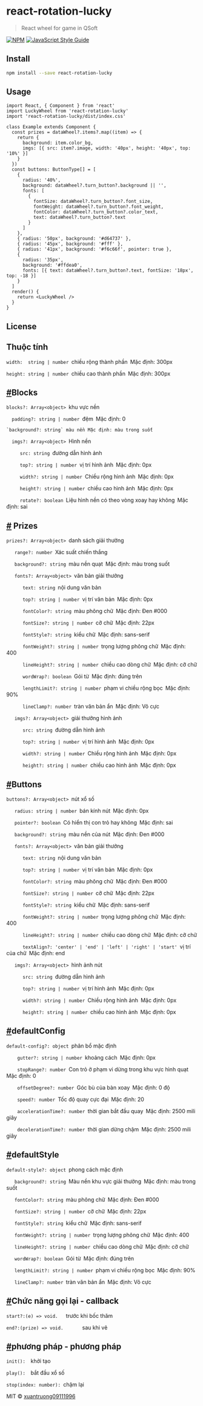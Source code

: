 # react-rotation-lucky

> React wheel for game in QSoft

[![NPM](https://img.shields.io/npm/v/react-rotation-lucky.svg)](https://www.npmjs.com/package/react-rotation-lucky) [![JavaScript Style Guide](https://img.shields.io/badge/code_style-standard-brightgreen.svg)](https://standardjs.com)

## Install

```bash
npm install --save react-rotation-lucky
```

## Usage

```tsx
import React, { Component } from 'react'																														import LuckyWheel from 'react-rotation-lucky'
import 'react-rotation-lucky/dist/index.css'

class Example extends Component {
  const prizes = dataWheel?.items?.map((item) => {
    return {
      background: item.color_bg,
      imgs: [{ src: item?.image, width: '40px', height: '40px', top: '10%' }]
    }
  })
  const buttons: ButtonType[] = [
    {
      radius: '40%',
      background: dataWheel?.turn_button?.background || '',
      fonts: [
        {
          fontSize: dataWheel?.turn_button?.font_size,
          fontWeight: dataWheel?.turn_button?.font_weight,
          fontColor: dataWheel?.turn_button?.color_text,
          text: dataWheel?.turn_button?.text
        }
      ]
    },
    { radius: '50px', background: '#d64737' },
    { radius: '45px', background: '#fff' },
    { radius: '41px', background: '#f6c66f', pointer: true },
    {
      radius: '35px',
      background: '#ffdea0',
      fonts: [{ text: dataWheel?.turn_button?.text, fontSize: '18px', top: -18 }]
    }
  ]
  render() {
    return <LuckyWheel />
  }
}
```

## License

## Thuộc tính

`width:  string | number` chiều rộng thành phần Mặc định: 300px

`height: string | number` chiều cao thành phần Mặc định: 300px

## [#](https://100px.net/docs/wheel.html#%E8%83%8C%E6%99%AF-blocks)Blocks

`blocks?: Array<object>` khu vực nền

`  padding?: string | number` đệm Mặc định: 0

    `background?: string` màu nền Mặc định: màu trong suốt

`  imgs?: Array<object>` Hình nền

`     src: string` đường dẫn hình ảnh

`     top?: string | number` vị trí hình ảnh Mặc định: 0px

`     width?: string | number` Chiều rộng hình ảnh Mặc định: 0px

`     height?: string | number` chiều cao hình ảnh Mặc định: 0px

`     rotate?: boolean` Liệu hình nền có theo vòng xoay hay không Mặc định: sai

## [#](https://100px.net/docs/wheel.html#%E5%A5%96%E5%93%81-prizes) Prizes

`prizes?: Array<object>` danh sách giải thưởng

`   range?: number` Xác suất chiến thắng

`   background?: string` màu nền quạt Mặc định: màu trong suốt

`   fonts?: Array<object>` văn bản giải thưởng

`      text: string` nội dung văn bản

`      top?: string | number` vị trí văn bản Mặc định: 0px

`      fontColor?: string` màu phông chữ Mặc định: Đen #000

`      fontSize?: string | number` cỡ chữ Mặc định: 22px

`      fontStyle?: string` kiểu chữ Mặc định: sans-serif

`      fontWeight?: string | number` trọng lượng phông chữ Mặc định: 400

`      lineHeight?: string | number` chiều cao dòng chữ Mặc định: cỡ chữ

`      wordWrap?: boolean` Gói từ Mặc định: đúng trên

`      lengthLimit?: string | number` phạm vi chiều rộng bọc Mặc định: 90%

`      lineClamp?: number` tràn văn bản ẩn Mặc định: Vô cực

`   imgs?: Array<object>` giải thưởng hình ảnh

`      src: string` đường dẫn hình ảnh

`      top?: string | number` vị trí hình ảnh Mặc định: 0px

`      width?: string | number` Chiều rộng hình ảnh Mặc định: 0px

`      height?: string | number` chiều cao hình ảnh Mặc định: 0px

## [#](https://100px.net/docs/wheel.html#%E6%8A%BD%E5%A5%96%E6%8C%89%E9%92%AE-buttons)Buttons

`buttons?: Array<object>` nút xổ số

`   radius: string | number` bán kính nút Mặc định: 0px

`   pointer?: boolean` Có hiển thị con trỏ hay không Mặc định: sai

`   background?: string` màu nền của nút Mặc định: Đen #000

`   fonts?: Array<object>` văn bản giải thưởng

`      text: string` nội dung văn bản

`      top?: string | number` vị trí văn bản Mặc định: 0px

`      fontColor?: string` màu phông chữ Mặc định: Đen #000

`      fontSize?: string | number` cỡ chữ Mặc định: 22px

`      fontStyle?: string` kiểu chữ Mặc định: sans-serif

`      fontWeight?: string | number` trọng lượng phông chữ Mặc định: 400

`      lineHeight?: string | number` chiều cao dòng chữ Mặc định: cỡ chữ

`      textAlign?: 'center' | 'end' | 'left' | 'right' | 'start'` vị trí của chữ Mặc định: end

`   imgs?: Array<object>` hình ảnh nút

`      src: string` đường dẫn hình ảnh

`      top?: string | number` vị trí hình ảnh Mặc định: 0px

`      width?: string | number` Chiều rộng hình ảnh Mặc định: 0px

`      height?: string | number` chiều cao hình ảnh Mặc định: 0px

## [#](https://100px.net/docs/wheel.html#%E9%BB%98%E8%AE%A4%E9%85%8D%E7%BD%AE-defaultconfig)defaultConfig

`default-config?: object` phân bổ mặc định

`    gutter?: string | number` khoảng cách Mặc định: 0px

`    stopRange?: number` Con trỏ ở phạm vi dừng trong khu vực hình quạt Mặc định: 0

`    offsetDegree?: number` Góc bù của bàn xoay Mặc định: 0 độ

`    speed?: number` Tốc độ quay cực đại Mặc định: 20

`    accelerationTime?: number` thời gian bắt đầu quay Mặc định: 2500 mili giây

`    decelerationTime?: number` thời gian dừng chậm Mặc định: 2500 mili giây

## [#](https://100px.net/docs/wheel.html#%E9%BB%98%E8%AE%A4%E6%A0%B7%E5%BC%8F-defaultstyle)defaultStyle

`default-style?: object` phong cách mặc định

`   background?: string` Màu nền khu vực giải thưởng Mặc định: màu trong suốt

`   fontColor?: string` màu phông chữ Mặc định: Đen #000

`   fontSize?: string | number` cỡ chữ Mặc định: 22px

`   fontStyle?: string` kiểu chữ Mặc định: sans-serif

`   fontWeight?: string | number` trọng lượng phông chữ Mặc định: 400

`   lineHeight?: string | number` chiều cao dòng chữ Mặc định: cỡ chữ

`   wordWrap?: boolean` Gói từ Mặc định: đúng trên

`   lengthLimit?: string | number` phạm vi chiều rộng bọc Mặc định: 90%

`   lineClamp?: number` tràn văn bản ẩn Mặc định: Vô cực

## [#](https://100px.net/docs/wheel.html#%E5%9B%9E%E8%B0%83%E5%87%BD%E6%95%B0-callback)Chức năng gọi lại - callback

`start?:(e) => void.  ` trước khi bốc thăm

`end?:(prize) => void.      ` sau khi vẽ

## [#](https://100px.net/docs/wheel.html#%E6%96%B9%E6%B3%95-methods)phương pháp - phương pháp

`init(): ` khởi tạo

`play(): ` bắt đầu xổ số

`stop(index: number):` chậm lại

MIT © [xuantruong09111996](https://github.com/xuantruong09111996)
